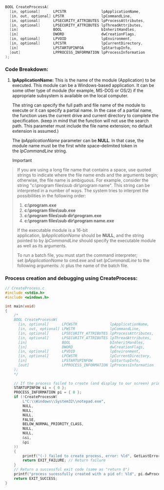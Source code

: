 


```cpp
BOOL CreateProcessA(
  [in, optional]      LPCSTR                lpApplicationName,
  [in, out, optional] LPSTR                 lpCommandLine,
  [in, optional]      LPSECURITY_ATTRIBUTES lpProcessAttributes,
  [in, optional]      LPSECURITY_ATTRIBUTES lpThreadAttributes,
  [in]                BOOL                  bInheritHandles,
  [in]                DWORD                 dwCreationFlags,
  [in, optional]      LPVOID                lpEnvironment,
  [in, optional]      LPCSTR                lpCurrentDirectory,
  [in]                LPSTARTUPINFOA        lpStartupInfo,
  [out]               LPPROCESS_INFORMATION lpProcessInformation
);
```

### Code Breakdown:

1. **lpApplicationName:** This is the name of the module (Application) to be executed. This module can be a Windows-based application. It can be some other type of module (for example, MS-DOS or OS/2) if the appropriate subsystem is available on the local computer.

   The string can specify the full path and file name of the module to execute or it can specify a partial name. In the case of a partial name, the function uses the current drive and current directory to complete the specification. (keep in mind that the function will not use the search path. This parameter must include the file name extension; no default extension is assumed.)
   
   The _lpApplicationName_ parameter can be **NULL**. In that case, the module name must be the first white space–delimited token in the _lpCommandLine_ string.
   
   > [!IMPORTANT]
> If you are using a long file name that contains a space, use quoted strings to indicate where the file name ends and the arguments begin; otherwise, the file name is ambiguous. For example, consider the string "c:\program files\sub dir\program name". This string can be interpreted in a number of ways. The system tries to interpret the possibilities in the following order:
> 
> 1. **c:\program.exe**
> 2. **c:\program files\sub.exe**
> 3. **c:\program files\sub dir\program.exe**
> 4. **c:\program files\sub dir\program name.exe**
> 
> If the executable module is a 16-bit application, _lpApplicationName_ should be **NULL**, and the string pointed to by _lpCommandLine_ should specify the executable module as well as its arguments.
> 
> To run a batch file, you must start the command interpreter; set _lpApplicationName_ to cmd.exe and set _lpCommandLine_ to the following arguments: /c plus the name of the batch file.


### Process creation and debugging using CreateProcess:

```C
// CreateProcess.c
#include <stdio.h>
#include <windows.h>

int main(void)
{
	/*
	BOOL CreateProcessW(
	  [in, optional]      LPCWSTR               lpApplicationName,
	  [in, out, optional] LPWSTR                lpCommandLine,
	  [in, optional]      LPSECURITY_ATTRIBUTES lpProcessAttributes,
	  [in, optional]      LPSECURITY_ATTRIBUTES lpThreadAttributes,
	  [in]                BOOL                  bInheritHandles,
	  [in]                DWORD                 dwCreationFlags,
	  [in, optional]      LPVOID                lpEnvironment,
	  [in, optional]      LPCWSTR               lpCurrentDirectory,
	  [in]                LPSTARTUPINFOW        lpStartupInfo,
	  [out]               LPPROCESS_INFORMATION lpProcessInformation
	);
	*/
	
	// If the process failed to create (and display to our screen) print a debug          error
	STARTUPINFOW si = { 0 };
	PROCESS_INFORMATION pi = { 0 };
	if (!CreateProcessW(
		L"C:\\Windows\\System32\\notepad.exe",
		NULL,
		NULL,
		NULL,
		FALSE,
		BELOW_NORMAL_PRIORITY_CLASS,
		NULL,
		NULL,
		&si,
		&pi
	))
	{
		printf("(-) failed to create process, error: %ld", GetLastError());
		return EXIT_FAILURE; // Return failure
	}
	// Return a successful exit code (same as "return 0")
	printf("process sucessfully created with a pid of: %ld", pi.dwProcessId);
	return EXIT_SUCCESS;
}
```
